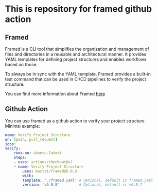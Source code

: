 # This is repository for framed github action

## Framed

Framed is a CLI tool that simplifies the organization and management of files and directories in a reusable and architectural manner. It provides YAML templates for defining project structures and enables workflows based on those.

To always be in sync with the YAML template, Framed provides a built-in test command that can be used in CI/CD pipelines to verify the project structure.

You can find more information about Framed [here](https://github.com/mactat/framed)

## Github Action

You can use framed as a github action to verify your project structure. Minimal example:

```yaml
name: Verify Project Structure
on: [push, pull_request]
jobs:
verify:
    runs-on: ubuntu-latest
    steps:
    - uses: actions/checkout@v2
    - name: Verify Project Structure
        uses: mactat/framed@0.0.8
        with:
        template: './framed.yaml' # Optional, default is framed.yaml
        version: 'v0.0.8'         # Optional, default is v0.0.7
```
